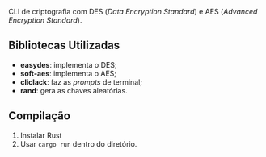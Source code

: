 CLI de criptografia com DES (*Data Encryption Standard*) e AES (*Advanced Encryption Standard*).

## Bibliotecas Utilizadas

- **easydes**: implementa o DES;
- **soft-aes**: implementa o AES;
- **cliclack**: faz as *prompts* de terminal;
- **rand**: gera as chaves aleatórias.

## Compilação

1. Instalar Rust
2. Usar `cargo run` dentro do diretório.
